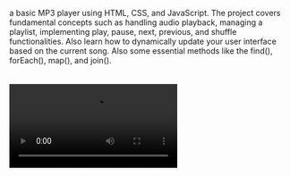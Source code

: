 a basic MP3 player using HTML, CSS, and JavaScript. The project covers fundamental concepts such as handling audio playback, managing a playlist, implementing play, pause, next, previous, and shuffle functionalities. Also learn how to dynamically update your user interface based on the current song. Also some essential methods like the find(), forEach(), map(), and join(). </br></br></br>
![Demo of the project](https://github.com/Cappu123/Javascript-Algorithms-And-Data-Structures/blob/main/Learn%20Basic%20String%20and%20Array%20Methods%20by%20Building%20a%20Music%20Player/assets/freecodecamp%20music%20player.mp4)
